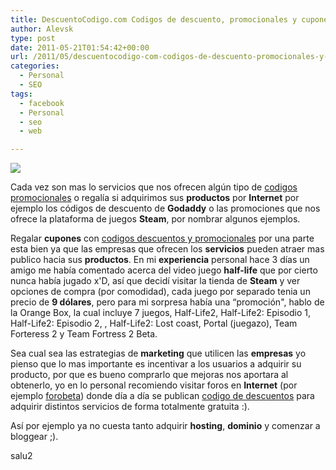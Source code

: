 ```yaml
---
title: DescuentoCodigo.com Codigos de descuento, promocionales y cupones
author: Alevsk
type: post
date: 2011-05-21T01:54:42+00:00
url: /2011/05/descuentocodigo-com-codigos-de-descuento-promocionales-y-cupones/
categories:
  - Personal
  - SEO
tags:
  - facebook
  - Personal
  - seo
  - web

---
```

[![](/images/master_graphic_design.jpg)](http://www.alevsk.com/2011/05/descuentocodigo-com-codigos-de-descuento-promocionales-y-cupones/master_graphic_design/)

Cada vez son mas lo servicios que nos ofrecen algún tipo de [codigos promocionales][1] o regalía si adquirimos sus **productos** por **Internet** por ejemplo los códigos de descuento de **Godaddy** o las promociones que nos ofrece la plataforma de juegos **Steam**, por nombrar algunos ejemplos.

Regalar **cupones** con [codigos descuentos y promocionales][2] por una parte esta bien ya que las empresas que ofrecen los **servicios** pueden atraer mas publico hacia sus **productos**. En mi **experiencia** personal hace 3 días un amigo me había comentado acerca del video juego **half-life** que por cierto nunca había jugado x'D, así que decidí visitar la tienda de **Steam** y ver opciones de compra (por comodidad), cada juego por separado tenia un precio de **9 dólares**, pero para mi sorpresa había una “promoción", hablo de la Orange Box, la cual incluye 7 juegos, Half-Life2, Half-Life2: Episodio 1, Half-Life2: Episodio 2, , Half-Life2: Lost coast, Portal (juegazo), Team Forteress 2 y Team Fortress 2 Beta.

Sea cual sea las estrategias de **marketing** que utilicen las **empresas** yo pienso que lo mas importante es incentivar a los usuarios a adquirir su producto, por que es bueno comprarlo que mejoras nos aportara al obtenerlo, yo en lo personal recomiendo visitar foros en **Internet** (por ejemplo [forobeta][3]) donde día a día se publican [codigo de descuentos][4] para adquirir distintos servicios de forma totalmente gratuita :).

Así por ejemplo ya no cuesta tanto adquirir **hosting**, **dominio** y comenzar a bloggear ;).

salu2

 [1]: http://www.codigopromocionales.com/
 [2]: http://www.descuentocodigo.com/
 [3]: http://forobeta.com
 [4]: http://www.codigodedescuentos.com/